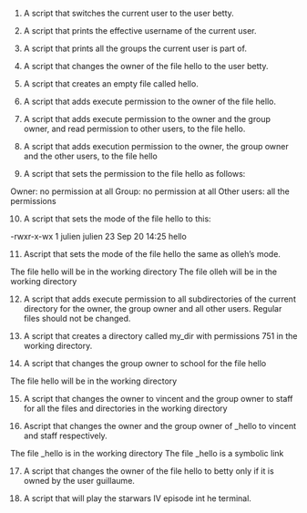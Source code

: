 1. A script that switches the current user to the user betty.

2. A script that prints the effective username of the current user.

3. A script that prints all the groups the current user is part of.

4. A script that changes the owner of the file hello to the user betty.

5. A script that creates an empty file called hello.

6. A script that adds execute permission to the owner of the file hello.

7. A script that adds execute permission to the owner and the group owner, and read permission to other users, to the file hello.

8. A script that adds execution permission to the owner, the group owner and the other users, to the file hello

9. A script that sets the permission to the file hello as follows:

Owner: no permission at all
Group: no permission at all
Other users: all the permissions

10. A script that sets the mode of the file hello to this:

-rwxr-x-wx 1 julien julien 23 Sep 20 14:25 hello

11. Ascript that sets the mode of the file hello the same as olleh’s mode.

The file hello will be in the working directory
The file olleh will be in the working directory

12. A script that adds execute permission to all subdirectories of the current directory for the owner, the group owner and all other users. Regular files should not be changed.

13. A script that creates a directory called my_dir with permissions 751 in the working directory.

14. A script that changes the group owner to school for the file hello

The file hello will be in the working directory

15. A script that changes the owner to vincent and the group owner to staff for all the files and directories in the working directory

 
16. Ascript that changes the owner and the group owner of _hello to vincent and staff respectively.

The file _hello is in the working directory
The file _hello is a symbolic link

17. A  script that changes the owner of the file hello to betty only if it is owned by the user guillaume.

18. A script that will play the starwars IV episode int he terminal.



